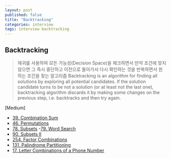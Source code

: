 ```yaml
---
layout: post
published: false
title: "Backtracking"
categories: interview
tags: interview backtracking
---
```


## Backtracking
> 재귀를 사용하여 모든 가능성(Decision Space)을 체크하면서 만약 조건에 맞지 않으면 그 즉시 중단하고 이전으로 돌아가서 다시 확인하는 것을 반복하면서 원하는 조건을 찾는 알고리즘
> Backtracking is an algorithm for finding all solutions by exploring all potential candidates. If the solution candidate turns to be not a solution (or at least not the last one), backtracking algorithm discards it by making some changes on the previous step, i.e. backtracks and then try again.

[Medium]
- [39. Combination Sum](https://leetcode.com/problems/combination-sum/)
- [46. Permutations](https://leetcode.com/problems/permutations/)
- [78. Subsets](https://leetcode.com/problems/subsets/)
 -[79. Word Search](https://leetcode.com/problems/word-search/)
- [90. Subsets II](https://leetcode.com/problems/subsets-ii/)
- [254. Factor Combinations](https://leetcode.com/problems/factor-combinations/)
- [131. Palindrome Partitioning](https://leetcode.com/problems/palindrome-partitioning/)
- [17. Letter Combinations of a Phone Number](https://leetcode.com/problems/letter-combinations-of-a-phone-number/)
